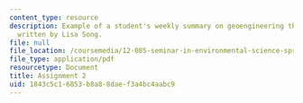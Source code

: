 ```yaml
---
content_type: resource
description: Example of a student's weekly summary on geoengineering the climate,
  written by Lisa Song.
file: null
file_location: /coursemedia/12-085-seminar-in-environmental-science-spring-2008/1843c5c16853b8a88daef3a4bc4aabc9_song_w3.pdf
file_type: application/pdf
resourcetype: Document
title: Assignment 2
uid: 1843c5c1-6853-b8a8-8dae-f3a4bc4aabc9
---
```

